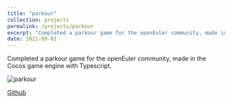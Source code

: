 ```yaml
---
title: "parkour"
collection: projects
permalink: /projects/parkour
excerpt: "Completed a parkour game for the openEuler community, made in the Cocos game engine with  Typescript." <br/><img src='/images/parkour1.png'>"
date: 2021-09-01
---
```


Completed a parkour game for the openEuler community, made in the Cocos game engine with  Typescript.


![parkour](http://jinjinhe2001.github.io/images/parkour1.png)

[Github](https://github.com/jinjinhe2001/Parkour-Game)
